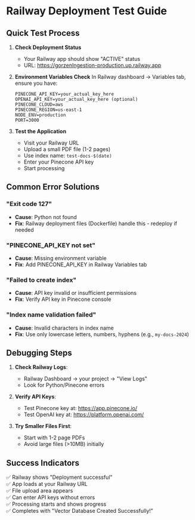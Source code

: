 # Railway Deployment Test Guide

## Quick Test Process

1. **Check Deployment Status**
   - Your Railway app should show "ACTIVE" status
   - URL: https://gorzenIngestion-production.up.railway.app

2. **Environment Variables Check**
   In Railway dashboard → Variables tab, ensure you have:
   ```
   PINECONE_API_KEY=your_actual_key_here
   OPENAI_API_KEY=your_actual_key_here (optional)
   PINECONE_CLOUD=aws
   PINECONE_REGION=us-east-1
   NODE_ENV=production
   PORT=3000
   ```

3. **Test the Application**
   - Visit your Railway URL
   - Upload a small PDF file (1-2 pages)
   - Use index name: `test-docs-$(date)`
   - Enter your Pinecone API key
   - Start processing

## Common Error Solutions

### "Exit code 127" 
- **Cause**: Python not found
- **Fix**: Railway deployment files (Dockerfile) handle this - redeploy if needed

### "PINECONE_API_KEY not set"
- **Cause**: Missing environment variable
- **Fix**: Add PINECONE_API_KEY in Railway Variables tab

### "Failed to create index"
- **Cause**: API key invalid or insufficient permissions
- **Fix**: Verify API key in Pinecone console

### "Index name validation failed"
- **Cause**: Invalid characters in index name
- **Fix**: Use only lowercase letters, numbers, hyphens (e.g., `my-docs-2024`)

## Debugging Steps

1. **Check Railway Logs**:
   - Railway Dashboard → your project → "View Logs"
   - Look for Python/Pinecone errors

2. **Verify API Keys**:
   - Test Pinecone key at: https://app.pinecone.io/
   - Test OpenAI key at: https://platform.openai.com/

3. **Try Smaller Files First**:
   - Start with 1-2 page PDFs
   - Avoid large files (>10MB) initially

## Success Indicators

✅ Railway shows "Deployment successful"  
✅ App loads at your Railway URL  
✅ File upload area appears  
✅ Can enter API keys without errors  
✅ Processing starts and shows progress  
✅ Completes with "Vector Database Created Successfully!"
